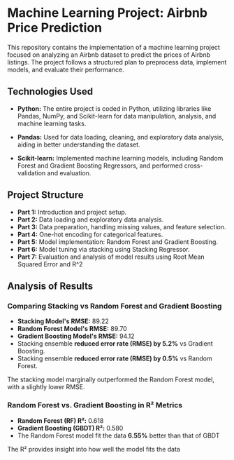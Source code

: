 # Machine Learning Project: Airbnb Price Prediction

This repository contains the implementation of a machine learning project focused on analyzing an Airbnb dataset to predict the prices of Airbnb listings. The project follows a structured plan to preprocess data, implement models, and evaluate their performance.

## Technologies Used

- **Python:** The entire project is coded in Python, utilizing libraries like Pandas, NumPy, and Scikit-learn for data manipulation, analysis, and machine learning tasks.

- **Pandas:** Used for data loading, cleaning, and exploratory data analysis, aiding in better understanding the dataset.

- **Scikit-learn:** Implemented machine learning models, including Random Forest and Gradient Boosting Regressors, and performed cross-validation and evaluation.


## Project Structure

- **Part 1:** Introduction and project setup.
- **Part 2:** Data loading and exploratory data analysis.
- **Part 3:** Data preparation, handling missing values, and feature selection.
- **Part 4:** One-hot encoding for categorical features.
- **Part 5:** Model implementation: Random Forest and Gradient Boosting.
- **Part 6:** Model tuning via stacking using Stacking Regressor.
- **Part 7:** Evaluation and analysis of model results using Root Mean Squared Error and R^2

## Analysis of Results

### Comparing Stacking vs Random Forest and Gradient Boosting

- **Stacking Model's RMSE:** 89.22
- **Random Forest Model's RMSE:** 89.70
- **Gradient Boosting Model's RMSE:** 94.12
- Stacking ensemble **reduced error rate (RMSE) by 5.2%** vs Gradient Boosting.
- Stacking ensemble **reduced error rate (RMSE) by 0.5%** vs Random Forest.

The stacking model marginally outperformed the Random Forest model, with a slightly lower RMSE.

### Random Forest vs. Gradient Boosting in R² Metrics

- **Random Forest (RF) R²:** 0.618
- **Gradient Boosting (GBDT) R²:** 0.580
- The Random Forest model fit the data **6.55%** better than that of GBDT
  
The R² provides insight into how well the model fits the data

